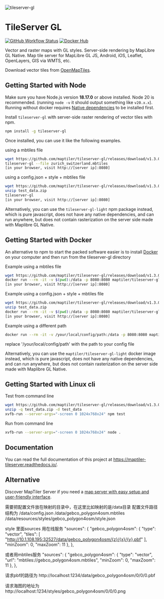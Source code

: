 ![tileserver-gl](https://cloud.githubusercontent.com/assets/59284/18173467/fa3aa2ca-7069-11e6-86b1-0f1266befeb6.jpeg)

# TileServer GL
[![GitHub Workflow Status](https://img.shields.io/github/actions/workflow/status/maptiler/tileserver-gl/pipeline.yml)](https://github.com/maptiler/tileserver-gl/actions/workflows/pipeline.yml)
[![Docker Hub](https://img.shields.io/badge/docker-hub-blue.svg)](https://hub.docker.com/r/maptiler/tileserver-gl/)

Vector and raster maps with GL styles. Server-side rendering by MapLibre GL Native. Map tile server for MapLibre GL JS, Android, iOS, Leaflet, OpenLayers, GIS via WMTS, etc.

Download vector tiles from [OpenMapTiles](https://data.maptiler.com/downloads/planet/).
## Getting Started with Node

Make sure you have Node.js version **18.17.0** or above installed. Node 20 is recommended. (running `node -v` it should output something like `v20.x.x`). Running without docker requires [Native dependencies](https://maptiler-tileserver.readthedocs.io/en/latest/installation.html#npm) to be installed first.

Install `tileserver-gl` with server-side raster rendering of vector tiles with npm. 

```bash
npm install -g tileserver-gl
```

Once installed, you can use it like the following examples.

using a mbtiles file
```bash
wget https://github.com/maptiler/tileserver-gl/releases/download/v1.3.0/zurich_switzerland.mbtiles
tileserver-gl --file zurich_switzerland.mbtiles
[in your browser, visit http://[server ip]:8080]
```

using a config.json + style + mbtiles file
```bash
wget https://github.com/maptiler/tileserver-gl/releases/download/v1.3.0/test_data.zip
unzip test_data.zip
tileserver-gl
[in your browser, visit http://[server ip]:8080]
```

Alternatively, you can use the `tileserver-gl-light` npm package instead, which is pure javascript, does not have any native dependencies, and can run anywhere, but does not contain rasterization on the server side made with Maplibre GL Native.

## Getting Started with Docker

An alternative to npm to start the packed software easier is to install [Docker](https://www.docker.com/) on your computer and then run from the tileserver-gl directory

Example using a mbtiles file
```bash
wget https://github.com/maptiler/tileserver-gl/releases/download/v1.3.0/zurich_switzerland.mbtiles
docker run --rm -it -v $(pwd):/data -p 8080:8080 maptiler/tileserver-gl --file zurich_switzerland.mbtiles
[in your browser, visit http://[server ip]:8080]
```

Example using a config.json + style + mbtiles file
```bash
wget https://github.com/maptiler/tileserver-gl/releases/download/v1.3.0/test_data.zip
unzip test_data.zip
docker run --rm -it -v $(pwd):/data -p 8080:8080 maptiler/tileserver-gl
[in your browser, visit http://[server ip]:8080]
```

Example using a different path
```bash
docker run --rm -it -v /your/local/config/path:/data -p 8080:8080 maptiler/tileserver-gl
```
replace '/your/local/config/path' with the path to your config file


Alternatively, you can use the `maptiler/tileserver-gl-light` docker image instead, which is pure javascript, does not have any native dependencies, and can run anywhere, but does not contain rasterization on the server side made with Maplibre GL Native.

## Getting Started with Linux cli

Test from command line
```bash
wget https://github.com/maptiler/tileserver-gl/releases/download/v1.3.0/test_data.zip
unzip -q test_data.zip -d test_data
xvfb-run --server-args="-screen 0 1024x768x24" npm test
```

Run from command line
```bash
xvfb-run --server-args="-screen 0 1024x768x24" node .
```

## Documentation

You can read the full documentation of this project at https://maptiler-tileserver.readthedocs.io/.

## Alternative

Discover MapTiler Server if you need a [map server with easy setup and user-friendly interface](https://www.maptiler.com/server/).



需要把配置文件放在映射的目录中，在这里比如映射的是/data目录
配置文件路径结构为
/data/config.json
/data/gebco_polygon4osm.mbtiles
/data/resources/styles/gebco_polygon4osm/style.json

style 里面sources
用在线服务
  "sources": {
    "gebco_polygon4osm": {
      "type": "vector",
      "tiles": [
        "http://10.1.108.195:32527/data/gebco_polygon4osm/{z}/{x}/{y}.pbf"
      ],
      "minZoom": 0,
      "maxZoom": 11
    },
  },

或者用mbtiles服务
  "sources": {
    "gebco_polygon4osm": {
      "type": "vector",
      "url": "mbtiles://gebco_polygon4osm.mbtiles",
      "minZoom": 0,
      "maxZoom": 11
    },
  },

请求pbf的路径为
http://localhost:1234/data/gebco_polygon4osm/0/0/0.pbf


请求海图的地址为
http://localhost:1234/styles/gebco_polygon4osm/0/0/0.png
